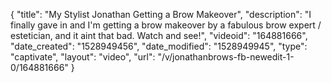 {
    "title": "My Stylist Jonathan Getting a Brow Makeover",
    "description": "I finally gave in and I'm getting a brow makeover by a fabulous brow expert \/ estetician, and it aint that bad. Watch and see!",
    "videoid": "164881666",
    "date_created": "1528949456",
    "date_modified": "1528949945",
    "type": "captivate",
    "layout": "video",
    "url": "\/v\/jonathanbrows-fb-newedit-1-0\/164881666"
}